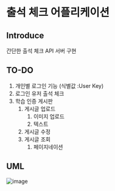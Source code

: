 # 출석 체크 어플리케이션
## Introduce
간단한 출석 체크 API 서버 구현

## TO-DO
1. 개인별 로그인 기능 (식별값 :User Key)
2. 로그인 유저 출석 체크
3. 학습 인증 게시판
   1. 게시글 업로드
      1. 이미지 업로드
      2. 텍스트
   2. 게시글 수정
   3. 게시글 조회
      1. 페이지네이션

## UML
![image](https://user-images.githubusercontent.com/54339266/169937533-7b6a35b5-9dc5-4d4e-bdd9-197232fadb79.png)